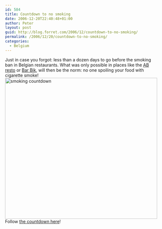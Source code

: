 ```yaml
---
id: 584
title: Countdown to no smoking
date: 2006-12-20T22:40:48+01:00
author: Peter
layout: post
guid: http://blog.forret.com/2006/12/countdown-to-no-smoking/
permalink: /2006/12/20/countdown-to-no-smoking/
categories:
  - Belgium
---
```

Just in case you forgot: less than a dozen days to go before the smoking ban in Belgian restaurants. What was only possible in places like the [AB resto](http://blog.forret.com/2006/02/ancienne-belgique-rocks/) or [Bar Bik](http://brussel.blogt.be/2006/09/27/rookvrij-lunch.html#comment-2833), will then be the norm: no one spoiling your food with cigarette smoke!  
[<img loading="lazy" src="http://farm1.static.flickr.com/134/328457655_72d7044fab.jpg" width="500" height="463" alt="smoking countdown" />](http://www.flickr.com/photos/pforret/328457655/ "Photo Sharing")  
Follow [the countdown here](http://smoking.visualizor.com/blog/countdown)!